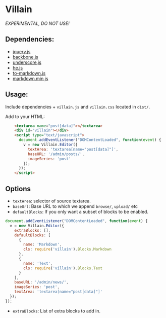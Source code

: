 Villain
=======

*EXPERIMENTAL, DO NOT USE!*

## Dependencies:

* [jquery.js](http://jquery.com/download/)
* [backbone.js](http://backbonejs.org/backbone-min.js)
* [underscore.js](http://underscorejs.org/underscore-min.js)
* [he.js](https://github.com/mathiasbynens/he)
* [to-markdown.js](https://github.com/domchristie/to-markdown)
* [markdown.min.js](https://github.com/evilstreak/markdown-js)

## Usage:

Include dependencies + `villain.js` and `villain.css` located in `dist/`.

Add to your HTML:

```html
    <textarea name="post[data]"></textarea>
    <div id="villain"></div>
    <script type="text/javascript">
      document.addEventListener("DOMContentLoaded", function(event) {
        v = new Villain.Editor({
          textArea: 'textarea[name="post[data]"]',
          baseURL: '/admin/posts/',
          imageSeries: 'post'
        });
      });
    </script>
```

## Options

  * `textArea`: selector of source textarea.
  * `baseUrl`: Base URL to which we append `browse/`, `upload/` etc
  * `defaultBlocks`: If you only want a subset of blocks to be enabled.

```javascript
document.addEventListener("DOMContentLoaded", function(event) {
  v = new Villain.Editor({
    extraBlocks: [],
    defaultBlocks: [
      {
        name: 'Markdown',
        cls: require('villain').Blocks.Markdown
      },
      {
        name: 'Text',
        cls: require('villain').Blocks.Text
      }
    ],
    baseURL: '/admin/news/',
    imageSeries: 'post',
    textArea: 'textarea[name="post[data]"]'
  });
});
```

  * `extraBlocks`: List of extra blocks to add in.
